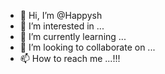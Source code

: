 - 👋 Hi, I’m @Happysh
- 👀 I’m interested in ...
- 🌱 I’m currently learning ...
- 💞️ I’m looking to collaborate on ...
- 📫 How to reach me ...!!!

<!---
Happysh/Happysh is a ✨ special ✨ repository because its `README.md` (this file) appears on your GitHub profile.
You can click the Preview link to take a look at your changes.
--->
